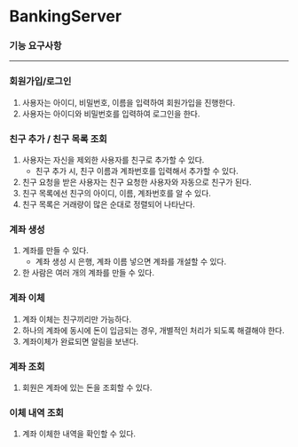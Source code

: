 # BankingServer

### 기능 요구사항

---

### 회원가입/로그인

1. 사용자는 아이디, 비밀번호, 이름을 입력하여 회원가입을 진행한다.
2. 사용자는 아이디와 비밀번호를 입력하여 로그인을 한다.


### 친구 추가 / 친구 목록 조회

1. 사용자는 자신을 제외한 사용자를 친구로 추가할 수 있다.
   - 친구 추가 시, 친구 이름과 계좌번호를 입력해서 추가할 수 있다.
2. 친구 요청을 받은 사용자는 친구 요청한 사용자와 자동으로 친구가 된다.
3. 친구 목록에선 친구의 아이디, 이름, 계좌번호를 알 수 있다.
4. 친구 목록은 거래량이 많은 순대로 정렬되어 나타난다.

### 계좌 생성

1. 계좌를 만들 수 있다.
   - 계좌 생성 시 은행, 계좌 이름 넣으면 계좌를 개설할 수 있다.
2. 한 사람은 여러 개의 계좌를 만들 수 있다.

### 계좌 이체

1. 계좌 이체는 친구끼리만 가능하다.
2. 하나의 계좌에 동시에 돈이 입금되는 경우, 개별적인 처리가 되도록 해결해야 한다.
3. 계좌이체가 완료되면 알림을 보낸다.

### 계좌 조회

1. 회원은 계좌에 있는 돈을 조회할 수 있다.

### 이체 내역 조회

1. 계좌 이체한 내역을 확인할 수 있다.



